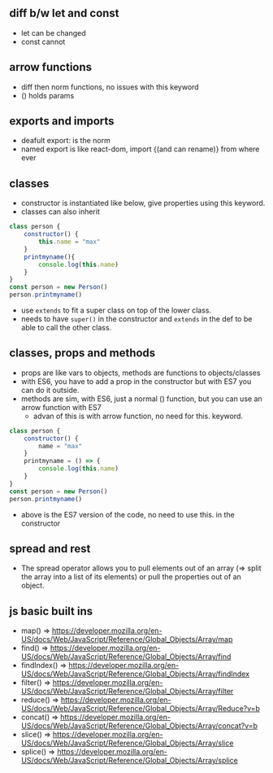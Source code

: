 ## diff b/w let and const
- let can be changed
- const cannot

## arrow functions
- diff then norm functions, no issues with this keyword
- () holds params

## exports and imports
- deafult export: is the norm
- named export is like react-dom, import {(and can rename)} from where ever

## classes
- constructor is instantiated like below, give properties using this keyword.
- classes can also inherit
```javascript
class person {
    constructor() {
        this.name = "max"
    }
    printmyname(){
        console.log(this.name)
    }
}
const person = new Person()
person.printmyname()
```
- use `extends` to fit a super class on top of the lower class.
- needs to have `super()` in the constructor and `extends` in the def to be able to call the other class.

## classes, props and methods
- props are like vars to objects, methods are functions to objects/classes
- with ES6, you have to add a prop in the constructor but with ES7 you can do it outside.
- methods are sim, with ES6, just a normal () function, but you can use an arrow function with ES7
    - advan of this is with arrow function, no need for this. keyword.

```javascript
class person {
    constructor() {
        name = "max"
    }
    printmyname = () => {
        console.log(this.name)
    }
}
const person = new Person()
person.printmyname()
```
- above is the ES7 version of the code, no need to use this. in the constructor

## spread and rest
- The spread operator allows you to pull elements out of an 
array (=> split the array into a list of its elements) or pull the 
properties out of an object. 

## js basic built ins
- map()  => https://developer.mozilla.org/en-US/docs/Web/JavaScript/Reference/Global_Objects/Array/map
- find()  => https://developer.mozilla.org/en-US/docs/Web/JavaScript/Reference/Global_Objects/Array/find
- findIndex()  => https://developer.mozilla.org/en-US/docs/Web/JavaScript/Reference/Global_Objects/Array/findIndex
- filter()  => https://developer.mozilla.org/en-US/docs/Web/JavaScript/Reference/Global_Objects/Array/filter
- reduce()  => https://developer.mozilla.org/en-US/docs/Web/JavaScript/Reference/Global_Objects/Array/Reduce?v=b
- concat()  => https://developer.mozilla.org/en-US/docs/Web/JavaScript/Reference/Global_Objects/Array/concat?v=b
- slice()  => https://developer.mozilla.org/en-US/docs/Web/JavaScript/Reference/Global_Objects/Array/slice
- splice()  => https://developer.mozilla.org/en-US/docs/Web/JavaScript/Reference/Global_Objects/Array/splice